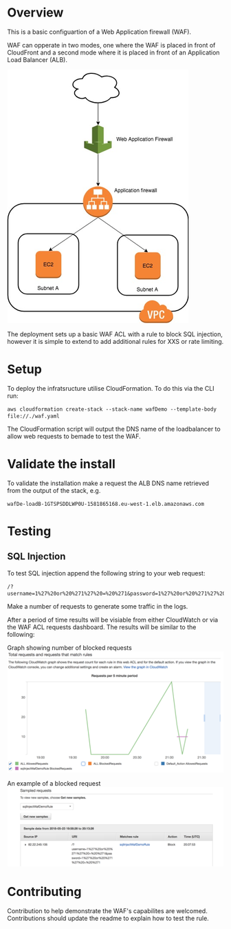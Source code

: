 # Overview

This is a basic configuartion of a Web Application firewall (WAF). 

WAF can opperate in two modes, one where the WAF is placed in front of CloudFront and a second mode where it is placed in front of an Application Load Balancer (ALB).

![WAF Architecture Diagram](WAF_Demo.jpg)

The deployment sets up a basic WAF ACL with a rule to block SQL injection, however it is simple to extend to add additional rules for XXS or rate limiting.

# Setup

To deploy the infratsructure utilise CloudFormation. To do this via the CLI run:

```
aws cloudformation create-stack --stack-name wafDemo --template-body file://./waf.yaml
```

The CloudFormation script will output the DNS name of the loadbalancer to allow web requests to bemade to test the WAF.

# Validate the install

To validate the installation make a request the ALB DNS name retrieved from the output of the stack, e.g.

```
wafDe-loadB-1GTSPSDDLWP0U-1581865168.eu-west-1.elb.amazonaws.com
```

# Testing

## SQL Injection

To test SQL injection append the following string to your web request:

```
/?username=1%27%20or%20%271%27%20=%20%271&password=1%27%20or%20%271%27%20=%20%271
```

Make a number of requests to generate some traffic in the logs.

After a period of time results will be visiable from either CloudWatch or via the WAF ACL requests dashboard. The results will be similar to the following:

Graph showing number of blocked requests
![Graph of blocked requests](WAF_graph.png)

An example of a blocked request
![Graph of blocked requests](WAF_request.png)

# Contributing

Contribution to help demonstrate the WAF's capabilites are welcomed. Contributions should update the readme to explain how to test the rule.
